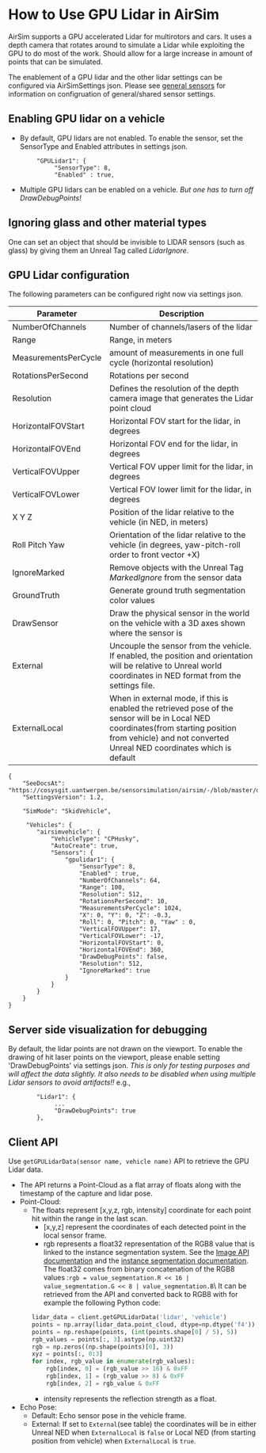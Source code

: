 # How to Use GPU Lidar in AirSim

AirSim supports a GPU accelerated Lidar for multirotors and cars. It uses a depth camera that rotates around to simulate a Lidar while exploiting the GPU to do most of the work. Should allow for a large increase in amount of points that can be simulated.

The enablement of a GPU lidar and the other lidar settings can be configured via AirSimSettings json.
Please see [general sensors](sensors.md) for information on configruation of general/shared sensor settings.

## Enabling GPU lidar on a vehicle
* By default, GPU lidars are not enabled. To enable the sensor, set the SensorType and Enabled attributes in settings json.
```
        "GPULidar1": { 
             "SensorType": 8,
             "Enabled" : true,
```
* Multiple GPU lidars can be enabled on a vehicle. *But one has to turn off DrawDebugPoints!*

## Ignoring glass and other material types
One can set an object that should be invisible to LIDAR sensors (such as glass) by giving them an Unreal Tag called *LidarIgnore*. 

## GPU Lidar configuration
The following parameters can be configured right now via settings json.

Parameter                 | Description
--------------------------| ------------
NumberOfChannels          | Number of channels/lasers of the lidar
Range                     | Range, in meters
MeasurementsPerCycle      | amount of measurements in one full cycle (horizontal resolution)
RotationsPerSecond        | Rotations per second
Resolution                | Defines the resolution of the depth camera image that generates the Lidar point cloud
HorizontalFOVStart        | Horizontal FOV start for the lidar, in degrees
HorizontalFOVEnd          | Horizontal FOV end for the lidar, in degrees
VerticalFOVUpper          | Vertical FOV upper limit for the lidar, in degrees
VerticalFOVLower          | Vertical FOV lower limit for the lidar, in degrees
X Y Z                     | Position of the lidar relative to the vehicle (in NED, in meters)                     
Roll Pitch Yaw            | Orientation of the lidar relative to the vehicle  (in degrees, yaw-pitch-roll order to front vector +X)
IgnoreMarked              | Remove objects with the Unreal Tag _MarkedIgnore_ from the sensor data
GroundTruth               | Generate ground truth segmentation color values
DrawSensor                | Draw the physical sensor in the world on the vehicle with a 3D axes shown where the sensor is
External                  | Uncouple the sensor from the vehicle. If enabled, the position and orientation will be relative to Unreal world coordinates in NED format from the settings file.
ExternalLocal             | When in external mode, if this is enabled the retrieved pose of the sensor will be in Local NED coordinates(from starting position from vehicle) and not converted Unreal NED coordinates which is default

```
{
    "SeeDocsAt": "https://cosysgit.uantwerpen.be/sensorsimulation/airsim/-/blob/master/docs/settings.md",
    "SettingsVersion": 1.2,

    "SimMode": "SkidVehicle",

     "Vehicles": {
		"airsimvehicle": {
			"VehicleType": "CPHusky",
			"AutoCreate": true,
			"Sensors": {
			    "gpulidar1": {
					"SensorType": 8,
					"Enabled" : true,
					"NumberOfChannels": 64,
					"Range": 100,
				    "Resolution": 512,
					"RotationsPerSecond": 10,
					"MeasurementsPerCycle": 1024,
					"X": 0, "Y": 0, "Z": -0.3,
					"Roll": 0, "Pitch": 0, "Yaw" : 0,
					"VerticalFOVUpper": 17,
					"VerticalFOVLower": -17,
					"HorizontalFOVStart": 0,
					"HorizontalFOVEnd": 360,
					"DrawDebugPoints": false,
					"Resolution": 512,
					"IgnoreMarked": true
				}
			}
		}
    }
}
```

## Server side visualization for debugging
By default, the lidar points are not drawn on the viewport. To enable the drawing of hit laser points on the viewport, please enable setting 'DrawDebugPoints' via settings json. *This is only for testing purposes and will affect the data slightly. It also needs to be disabled when using multiple Lidar sensors to avoid artifacts!!*
e.g.,
```
        "Lidar1": { 
             ...
             "DrawDebugPoints": true
        },
```

## Client API 
Use `getGPULidarData(sensor name, vehicle name)` API to retrieve the GPU Lidar data. 
* The API returns a Point-Cloud as a flat array of floats along with the timestamp of the capture and lidar pose.
* Point-Cloud: 
  * The floats represent [x,y,z, rgb, intensity] coordinate for each point hit within the range in the last scan.
    * [x,y,z] represent the coordinates of each detected point in the local sensor frame. 
    * rgb represents a float32 representation of the RGB8 value that is linked to the instance segmentation system. See the [Image API documentation](image_apis.md#segmentation) and the [instance segmentation documentation](instance_segmentation.md).
      The float32 comes from binary concatenation of the RGB8 values :`rgb = value_segmentation.R << 16 | value_segmentation.G << 8 | value_segmentation.B`\\
      It can be retrieved from the API and converted back to RGB8 with for example the following Python code:
    ```python 
    lidar_data = client.getGPULidarData('lidar', 'vehicle')
    points = np.array(lidar_data.point_cloud, dtype=np.dtype('f4'))
    points = np.reshape(points, (int(points.shape[0] / 5), 5))
    rgb_values = points[:, 3].astype(np.uint32)
    rgb = np.zeros((np.shape(points)[0], 3))
    xyz = points[:, 0:3]
    for index, rgb_value in enumerate(rgb_values):
        rgb[index, 0] = (rgb_value >> 16) & 0xFF
        rgb[index, 1] = (rgb_value >> 8) & 0xFF
        rgb[index, 2] = rgb_value & 0xFF
    ```
    * intensity represents the reflection strength as a float.
* Echo Pose:
    * Default: Echo sensor pose in the vehicle frame. 
    * External: If set to `External`(see table) the coordinates will be in either Unreal NED when `ExternalLocal` is `false` or Local NED (from starting position from vehicle) when `ExternalLocal` is `true`.
